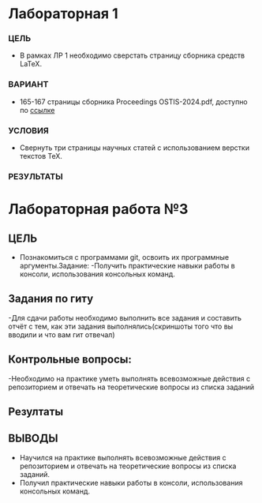 # Лабораторная 1

### ЦЕЛЬ

- В рамках ЛР 1 необходимо сверстать страницу сборника средств LaTeX.

### ВАРИАНТ

- 165-167 страницы сборника Proceedings OSTIS-2024.pdf, доступно по [ссылке](https://proc.ostis.net/proc/Proceedings%20OSTIS-2024.pdf)

### УСЛОВИЯ

- Свернуть три страницы научных статей с использованием верстки текстов TeX.

### РЕЗУЛЬТАТЫ 





# Лабораторная работа №3

## ЦЕЛЬ
- Познакомиться с программами git, освоить их программные аргументы.Задание:
-Получить практические навыки работы в консоли, использования консольных команд.
## Задания по гиту
-Для сдачи работы необходимо выполнить все задания и составить отчёт с тем, как эти задания выполнялись(скриншоты того что вы вводили и что вам гит отвечал)
## Контрольные вопросы:
-Необходимо на практике уметь выполнять всевозможные действия с репозиторием и отвечать на теоретические вопросы из списка заданий
## Резултаты

## ВЫВОДЫ
- Научился на практике выполнять всевозможные действия с репозиторием и отвечать на теоретические вопросы из списка заданий.
- Получил практические навыки работы в консоли, использования консольных команд.
